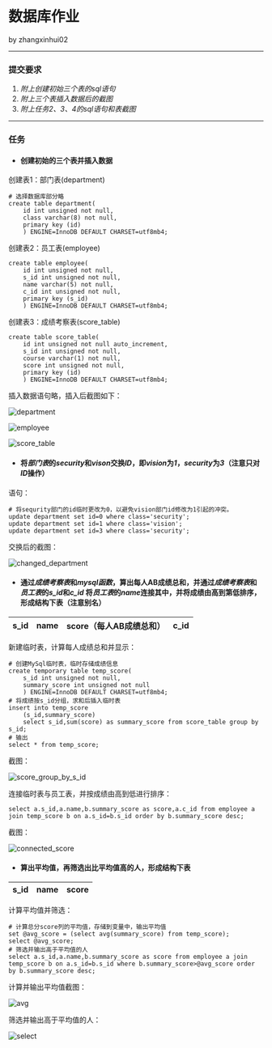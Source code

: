 # 数据库作业

by zhangxinhui02

------



### 提交要求

1. *附上创建初始三个表的sql语句*
2. *附上三个表插入数据后的截图*
3. *附上任务2、3、4的sql语句和表截图*



------



### 任务

- #### 创建初始的三个表并插入数据



创建表1：部门表(department)

```mysql
# 选择数据库部分略
create table department(
	id int unsigned not null,
	class varchar(8) not null,
	primary key (id)
	) ENGINE=InnoDB DEFAULT CHARSET=utf8mb4;
```

创建表2：员工表(employee)

```mysql
create table employee(
	id int unsigned not null,
	s_id int unsigned not null,
	name varchar(5) not null,
	c_id int unsigned not null,
	primary key (s_id)
	) ENGINE=InnoDB DEFAULT CHARSET=utf8mb4;
```

创建表3：成绩考察表(score_table)

```mysql
create table score_table(
	id int unsigned not null auto_increment,
	s_id int unsigned not null,
	course varchar(1) not null,
	score int unsigned not null,
	primary key (id)
	) ENGINE=InnoDB DEFAULT CHARSET=utf8mb4;
```

插入数据语句略，插入后截图如下：

![department](./pic/department.png)

![employee](./pic/employee.png)

![score_table](./pic/score_table.png)



- #### 将***部门表***的***security***和***vison***交换***ID***，即***vision***为***1***，***security***为***3***（注意只对***ID***操作）



语句：

```mysql
# 将sequrity部门的id临时更改为0，以避免vision部门id修改为1引起的冲突。
update department set id=0 where class='security';
update department set id=1 where class='vision';
update department set id=3 where class='security';
```

交换后的截图：

![changed_department](./pic/changed_department.png)



- #### 通过***成绩考察表***和***mysql函数***，算出每人AB成绩总和，并通过***成绩考察表***和***员工表***的***s_id***和***c_id***    将***员工表***的***name***连接其中，并将成绩由高到第低排序，形成结构下表（注意别名）

| s_id | name | score（每人AB成绩总和） | c_id |
| ---- | ---- | ----------------------- | ---- |



新建临时表，计算每人成绩总和并显示：

```mysql
# 创建MySql临时表，临时存储成绩信息
create temporary table temp_score(
	s_id int unsigned not null,
	summary_score int unsigned not null
	) ENGINE=InnoDB DEFAULT CHARSET=utf8mb4;
# 将成绩按s_id分组，求和后插入临时表
insert into temp_score
	(s_id,summary_score)
	select s_id,sum(score) as summary_score from score_table group by s_id;
# 输出
select * from temp_score;
```

截图：

![score_group_by_s_id](./pic/score_group_by_s_id.png)

连接临时表与员工表，并按成绩由高到低进行排序：

```mysql
select a.s_id,a.name,b.summary_score as score,a.c_id from employee a join temp_score b on a.s_id=b.s_id order by b.summary_score desc;
```

截图：

![connected_score](./pic/connected_score.png)



- #### 算出平均值，再筛选出比平均值高的人，形成结构下表

| s_id | name | score |
| ---- | ---- | ----- |



计算平均值并筛选：

```mysql
# 计算总分score列的平均值，存储到变量中，输出平均值
set @avg_score = (select avg(summary_score) from temp_score);
select @avg_score;
# 筛选并输出高于平均值的人
select a.s_id,a.name,b.summary_score as score from employee a join temp_score b on a.s_id=b.s_id where b.summary_score>@avg_score order by b.summary_score desc;
```

计算并输出平均值截图：

![avg](./pic/avg.png)

筛选并输出高于平均值的人：

![select](./pic/select.png)

